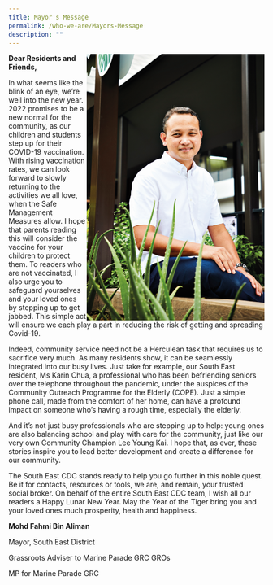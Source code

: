 ```yaml
---
title: Mayor's Message
permalink: /who-we-are/Mayors-Message
description: ""
---
```

<img src= "/images/Mayor/PictureofMayor.png" style="width: 350px;" align = "right">
	
**Dear Residents and Friends,**

In what seems like the blink of an eye, we’re well into the new year. 
2022 promises to be a new normal for the community, as our children and students step up for their COVID-19 vaccination. With rising vaccination rates, we can look forward to slowly returning to the activities we all love, when the Safe Management Measures allow. I hope that parents reading this will consider the vaccine for your children to protect them. To readers who are not vaccinated, I also urge you to safeguard yourselves and your loved ones by stepping up to get jabbed. This simple act will ensure we each play a part in reducing the risk of getting and spreading Covid-19.

 

Indeed, community service need not be a Herculean task that requires us to sacrifice very much. As many residents show, it can be seamlessly integrated into our busy lives. Just take for example, our South East resident, Ms Karin Chua, a professional who has been befriending seniors over the telephone throughout the pandemic, under the auspices of the Community Outreach Programme for the Elderly (COPE). Just a simple phone call, made from the comfort of her home, can have a profound impact on someone who’s having a rough time, especially the elderly.

 

And it’s not just busy professionals who are stepping up to help: young ones are also balancing school and play with care for the community, just like our very own Community Champion Lee Young Kai. I hope that, as ever, these stories inspire you to lead better development and create a difference for our community.

 

The South East CDC stands ready to help you go further in this noble quest. Be it for contacts, resources or tools, we are, and remain, your trusted social broker. On behalf of the entire South East CDC team, I wish all our readers a Happy Lunar New Year. May the Year of the Tiger bring you and your loved ones much prosperity, health and happiness.

 

**Mohd Fahmi Bin Aliman**

Mayor, South East District

Grassroots Adviser to Marine Parade GRC GROs 

MP for Marine Parade GRC